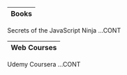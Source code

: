 | Books |
| --- |
Secrets of the JavaScript Ninja
...CONT

| Web Courses |
| --- |
Udemy
Coursera
...CONT
